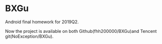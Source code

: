 # BXGu
Android final homework for 2019Q2.

Now the project is available on both Github(fhh200000/BXGu)and Tencent git(NoException/BXGu).
